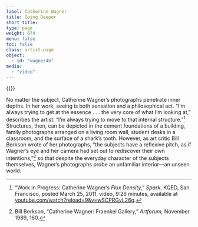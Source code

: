 ```yaml
---
label: Catherine Wagner
title: Going Deeper
short_title:
type: page
weight: 674
menu: false
toc: false
class: artist-page
object:
  - id: "wagner4b"
media:
  - "video"
---
```

{{<q-figure id="wagner4b">}}

No matter the subject, Catherine Wagner’s photographs penetrate inner depths. In her work, seeing is both sensation and a philosophical act. “I’m always trying to get at the essence . . . the very core of what I’m looking at,” describes the artist. “I’m always trying to move to that internal structure.”[^1] Structures, then, can be depicted in the cement foundations of a building, family photographs arranged on a living room wall, student desks in a classroom, and the surface of a shark’s tooth. However, as art critic Bill Berkson wrote of her photographs, “the subjects have a reflexive pitch, as if Wagner’s eye and her camera had set out to rediscover their own intentions,”[^2] so that despite the everyday character of the subjects themselves, Wagner’s photographs probe an unfamiliar interior—an unseen world.

[^1]: “Work in Progress: Catherine Wagner’s *Flux Density*,” *Spark*, KQED, San Francisco, posted March 25, 2011, video, 9:26 minutes, available at [youtube.com/watch?reload=9&v=wSCPRGyL26g](https://www.youtube.com/watch?reload=9&v=wSCPRGyL26g).

[^2]: Bill Berkson, “Catherine Wagner: Fraenkel Gallery,” *Artforum,* November 1989, 160.
